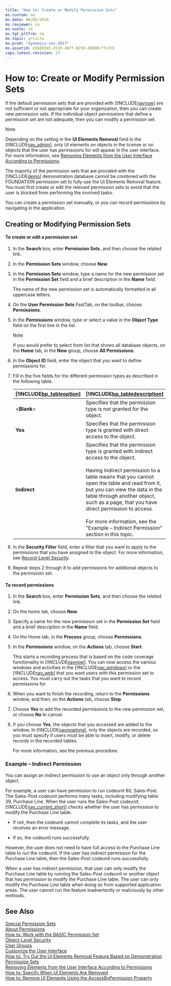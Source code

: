 ```yaml
---
title: "How to: Create or Modify Permission Sets"
ms.custom: na
ms.date: 06/05/2016
ms.reviewer: na
ms.suite: na
ms.tgt_pltfrm: na
ms.topic: article
ms-prod: "dynamics-nav-2017"
ms.assetid: e5b80343-d193-467f-8259-d6090cffcd76
caps.latest.revision: 23
---
```

# How to: Create or Modify Permission Sets
If the default permission sets that are provided with [!INCLUDE[navnow](includes/navnow_md.md)] are not sufficient or not appropriate for your organization, then you can create new permission sets. If the individual object permissions that define a permission set are not adequate, then you can modify a permission set.  
  
> [!NOTE]  
>  Depending on the setting in the **UI Elements Removal** field in the [!INCLUDE[nav_admin](includes/nav_admin_md.md)], only UI elements on objects in the license or on objects that the user has permissions for will appear in the user interface. For more information, see [Removing Elements from the User Interface According to Permissions](Removing-Elements-from-the-User-Interface-According-to-Permissions.md).  
>   
>  The majority of the permission sets that are provided with the [!INCLUDE[demo](includes/demo_md.md)] demonstration database cannot be combined with the FOUNDATION permission set to fully use the UI Elements Removal feature. You must first create or edit the relevant permission sets to avoid that the user is blocked from performing the involved tasks.  
  
 You can create a permission set manually, or you can record permissions by navigating in the application.  
  
## Creating or Modifying Permission Sets  
  
#### To create or edit a permission set  
  
1.  In the **Search** box, enter **Permission Sets**, and then choose the related link.  
  
2.  In the **Permission Sets** window, choose **New**.  
  
3.  In the **Permission Sets** window, type a name for the new permission set in the **Permission Set** field and a brief description in the **Name** field.  
  
     The name of the new permission set is automatically formatted in all uppercase letters.  
  
4.  On the **User Permission Sets** FastTab, on the toolbar, choose **Permissions**.  
  
5.  In the **Permissions** window, type or select a value in the **Object Type** field on the first line in the list.  
  
    > [!NOTE]  
    >  If you would prefer to select from list that shows all database objects, on the **Home** tab, in the **New** group, choose **All Permissions**.  
  
6.  In the **Object ID** field, enter the object that you want to define permissions for.  
  
7.  Fill in the five fields for the different permission types as described in the following table.  
  
    |[!INCLUDE[bp_tableoption](includes/bp_tableoption_md.md)]|[!INCLUDE[bp_tabledescription](includes/bp_tabledescription_md.md)]|  
    |----------------------------------|---------------------------------------|  
    |\<**Blank**>|Specifies that the permission type is not granted for the object.|  
    |**Yes**|Specifies that the permission type is granted with direct access to the object.|  
    |**Indirect**|Specifies that the permission type is granted with indirect access to the object.<br /><br /> Having indirect permission to a table means that you cannot open the table and read from it, but you can view the data in the table through another object, such as a page, that you have direct permission to access.<br /><br /> For more information, see the “Example – Indirect Permission” section in this topic.|  
  
8.  In the **Security Filter** field, enter a filter that you want to apply to the permissions that you have assigned to the object. For more information, see [Record-Level Security](Record-Level-Security.md).  
  
9. Repeat steps 2 through 8 to add permissions for additional objects to the permission set.  
  
#### To record permissions  
  
1.  In the **Search** box, enter **Permission Sets**, and then choose the related link.  
  
2.  On the home tab, choose **New**.  
  
3.  Specify a name for the new permission set in the **Permission Set** field and a brief description in the **Name** field.  
  
4.  On the Home tab, in the **Process** group, choose **Permissions**.  
  
5.  In the **Permissions** window, on the **Actions** tab, choose **Start**.  
  
     This starts a recording process that is based on the code coverage functionality in [!INCLUDE[navnow](includes/navnow_md.md)]. You can now access the various windows and activities in the [!INCLUDE[nav_windows](includes/nav_windows_md.md)] or the [!INCLUDE[nav_web](includes/nav_web_md.md)] that you want users with this permission set to access. You must carry out the tasks that you want to record permissions for.  
  
6.  When you want to finish the recording, return to the **Permissions** window, and then, on the **Actions** tab, choose **Stop**.  
  
7.  Choose **Yes** to add the recorded permissions to the new permission set, or choose **No** to cancel.  
  
8.  If you choose **Yes**, the objects that you accessed are added to the window. In [!INCLUDE[navnowlong](includes/navnowlong_md.md)], only the objects are recorded, so you must specify if users must be able to insert, modify, or delete records in the recorded tables.  
  
     For more information, see the previous procedure.  
  
### Example – Indirect Permission  
 You can assign an indirect permission to use an object only through another object.  
  
 For example, a user can have permission to run codeunit 80, Sales-Post. The Sales-Post codeunit performs many tasks, including modifying table 39, Purchase Line. When the user runs the Sales-Post codeunit, [!INCLUDE[nav_current_short](includes/nav_current_short_md.md)] checks whether the user has permission to modify the Purchase Line table.  
  
-   If not, then the codeunit cannot complete its tasks, and the user receives an error message.  
  
-   If so, the codeunit runs successfully.  
  
 However, the user does not need to have full access to the Purchase Line table to run the codeunit. If the user has indirect permission for the Purchase Line table, then the Sales-Post codeunit runs successfully.  
  
 When a user has indirect permission, that user can only modify the Purchase Line table by running the Sales-Post codeunit or another object that has permission to modify the Purchase Line table. The user can only modify the Purchase Line table when doing so from supported application areas. The user cannot run the feature inadvertently or maliciously by other methods.  
  
## See Also  
 [Special Permission Sets](Special-Permission-Sets.md)   
 [About Permissions](About-Permissions.md)   
 [How to: Work with the BASIC Permission Set](How-to--Work%20with%20the%20BASIC%20Permission%20Set.md)   
 [Object-Level Security](Object-Level-Security.md)   
 [User Groups](User%20Groups.md)   
 [Customize the User Interface](Customize%20the%20User%20Interface.md)   
 [How to: Try Out the UI Elements Removal Feature Based on Demonstration Permission Sets](How-to--Try%20Out%20the%20UI%20Elements%20Removal%20Feature%20Based%20on%20Demonstration%20Permission%20Sets.md)   
 [Removing Elements from the User Interface According to Permissions](Removing-Elements-from-the-User-Interface-According-to-Permissions.md)   
 [How to: Specify When UI Elements Are Removed](How-to--Specify%20When%20UI%20Elements%20Are%20Removed.md)   
 [How to: Remove UI Elements Using the AccessByPermission Property](How-to--Remove%20UI%20Elements%20Using%20the%20AccessByPermission%20Property.md)